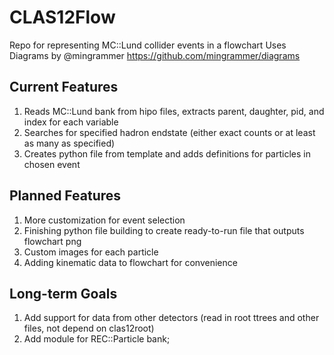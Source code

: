 # CLAS12Flow
Repo for representing MC::Lund collider events in a flowchart
Uses Diagrams by @mingrammer https://github.com/mingrammer/diagrams
## Current Features
1. Reads MC::Lund bank from hipo files, extracts parent, daughter, pid, and index for each variable
1. Searches for specified hadron endstate (either exact counts or at least as many as specified)
1. Creates python file from template and adds definitions for particles in chosen event
## Planned Features
1. More customization for event selection
1. Finishing python file building to create ready-to-run file that outputs flowchart png
1. Custom images for each particle
1. Adding kinematic data to flowchart for convenience
## Long-term Goals
1. Add support for data from other detectors (read in root ttrees and other files, not depend on clas12root)
1. Add module for REC::Particle bank;
